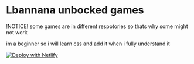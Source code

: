    <h1>Lbannana unbocked games</h1>
   <p>!NOTICE! some games are in different respotories so thats why some might not work</p>
im a beginner so i will learn css and add it when i fully understand it

[![Deploy with Netlify](https://binbashbanana.github.io/deploy-buttons/buttons/remade/netlify.svg)](https://app.netlify.com/start/deploy?repository=https://github.com/lbannana/lbannana.github.io)


